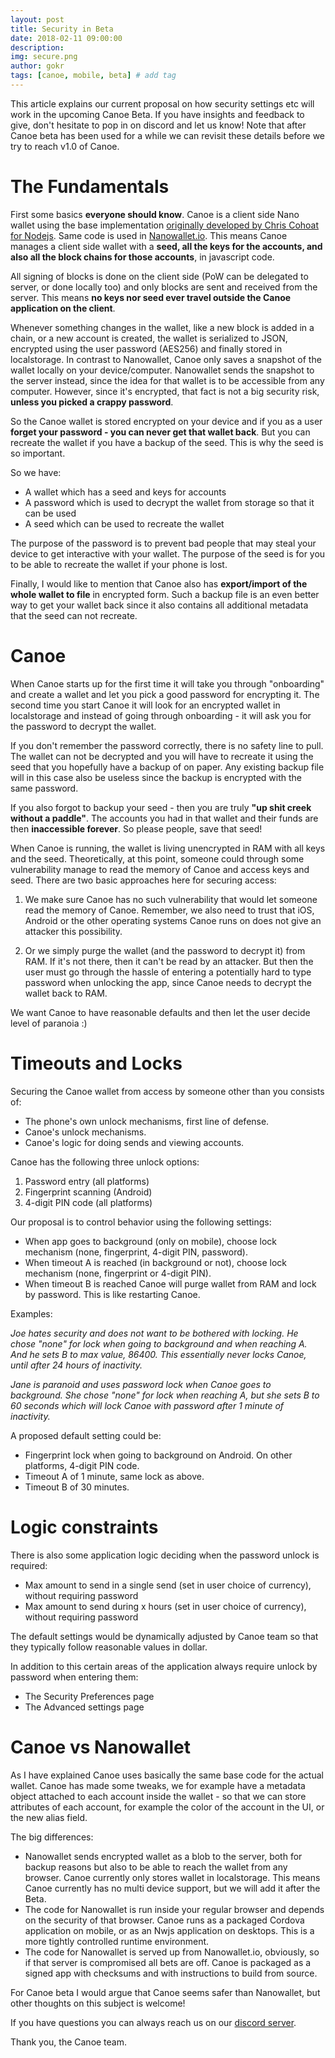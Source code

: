 ```yaml
---
layout: post
title: Security in Beta
date: 2018-02-11 09:00:00
description: 
img: secure.png  
author: gokr
tags: [canoe, mobile, beta] # add tag
---
```


This article explains our current proposal on how security settings etc will work in the upcoming Canoe Beta. If you have insights and feedback to give, don't hesitate to pop in on discord and let us know! Note that after Canoe beta has been used for a while we can revisit these details before we try to reach v1.0 of Canoe.

<!--more-->

# The Fundamentals

First some basics **everyone should know**. Canoe is a client side Nano wallet using the base implementation [originally developed by Chris Cohoat for Nodejs](https://github.com/chriscohoat/rai-wallet). Same code is used in [Nanowallet.io](https://nanowallet.io). This means Canoe manages a client side wallet with a **seed, all the keys for the accounts, and also all the block chains for those accounts**, in javascript code.

All signing of blocks is done on the client side (PoW can be delegated to server, or done locally too) and only blocks are sent and received from the server. This means **no keys nor seed ever travel outside the Canoe application on the client**.

Whenever something changes in the wallet, like a new block is added in a chain, or a new account is created, the wallet is serialized to JSON, encrypted using the user password (AES256) and finally stored in localstorage. In contrast to Nanowallet, Canoe only saves a snapshot of the wallet locally on your device/computer. Nanowallet sends the snapshot to the server instead, since the idea for that wallet is to be accessible from any computer. However, since it's encrypted, that fact is not a big security risk, **unless you picked a crappy password**.

So the Canoe wallet is stored encrypted on your device and if you as a user **forget your password - you can never get that wallet back**. But you can recreate the wallet if you have a backup of the seed. This is why the seed is so important.

So we have:

* A wallet which has a seed and keys for accounts
* A password which is used to decrypt the wallet from storage so that it can be used
* A seed which can be used to recreate the wallet

The purpose of the password is to prevent bad people that may steal your device to get interactive with your wallet. The purpose of the seed is for you to be able to recreate the wallet if your phone is lost.

Finally, I would like to mention that Canoe also has **export/import of the whole wallet to file** in encrypted form. Such a backup file is an even better way to get your wallet back since it also contains all additional metadata that the seed can not recreate.

# Canoe
When Canoe starts up for the first time it will take you through "onboarding" and create a wallet and let you pick a good password for encrypting it. The second time you start Canoe it will look for an encrypted wallet in localstorage and instead of going through onboarding - it will ask you for the password to decrypt the wallet.

If you don't remember the password correctly, there is no safety line to pull. The wallet can not be decrypted and you will have to recreate it using the seed that you hopefully have a backup of on paper. Any existing backup file will in this case also be useless since the backup is encrypted with the same password.

If you also forgot to backup your seed - then you are truly **"up shit creek without a paddle"**. The accounts you had in that wallet and their funds are then **inaccessible forever**. So please people, save that seed!

When Canoe is running, the wallet is living unencrypted in RAM with all keys and the seed. Theoretically, at this point, someone could through some vulnerability manage to read the memory of Canoe and access keys and seed. There are two basic approaches here for securing access:

1. We make sure Canoe has no such vulnerability that would let someone read the memory of Canoe. Remember, we also need to trust that iOS, Android or the other operating systems Canoe runs on does not give an attacker this possibility.

2. Or we simply purge the wallet (and the password to decrypt it) from RAM. If it's not there, then it can't be read by an attacker. But then the user must go through the hassle of entering a potentially hard to type password when unlocking the app, since Canoe needs to decrypt the wallet back to RAM.

We want Canoe to have reasonable defaults and then let the user decide level of paranoia :)

# Timeouts and Locks
Securing the Canoe wallet from access by someone other than you consists of:

* The phone's own unlock mechanisms, first line of defense.
* Canoe's unlock mechanisms.
* Canoe's logic for doing sends and viewing accounts.

Canoe has the following three unlock options:

1. Password entry (all platforms)
2. Fingerprint scanning (Android)
3. 4-digit PIN code (all platforms)

Our proposal is to control behavior using the following settings:

* When app goes to background (only on mobile), choose lock mechanism (none, fingerprint, 4-digit PIN, password).
* When timeout A is reached (in background or not), choose lock mechanism (none, fingerprint or 4-digit PIN).
* When timeout B is reached Canoe will purge wallet from RAM and lock by password. This is like restarting Canoe.

Examples:

_Joe hates security and does not want to be bothered with locking. He chose "none" for lock when going to background and when reaching A. And he sets B to max value, 86400. This essentially never locks Canoe, until after 24 hours of inactivity._

_Jane is paranoid and uses password lock when Canoe goes to background. She chose "none" for lock when reaching A, but she sets B to 60 seconds which will lock Canoe with password after 1 minute of inactivity._

A proposed default setting could be:

* Fingerprint lock when going to background on Android. On other platforms, 4-digit PIN code.
* Timeout A of 1 minute, same lock as above.
* Timeout B of 30 minutes.

# Logic constraints

There is also some application logic deciding when the password unlock is required:

* Max amount to send in a single send (set in user choice of currency), without requiring password
* Max amount to send during x hours (set in user choice of currency), without requiring password

The default settings would be dynamically adjusted by Canoe team so that they typically follow reasonable values in dollar.

In addition to this certain areas of the application always require unlock by password when entering them:

* The Security Preferences page
* The Advanced settings page

# Canoe vs Nanowallet
As I have explained Canoe uses basically the same base code for the actual wallet. Canoe has made some tweaks, we for example have a metadata object attached to each account inside the wallet - so that we can store attributes of each account, for example the color of the account in the UI, or the new alias field.

The big differences:

* Nanowallet sends encrypted wallet as a blob to the server, both for backup reasons but also to be able to reach the wallet from any browser. Canoe currently only stores wallet in localstorage. This means Canoe currently has no multi device support, but we will add it after the Beta.
* The code for Nanowallet is run inside your regular browser and depends on the security of that browser. Canoe runs as a packaged Cordova application on mobile, or as an Nwjs application on desktops. This is a more tightly controlled runtime environment.
* The code for Nanowallet is served up from Nanowallet.io, obviously, so if that server is compromised all bets are off. Canoe is packaged as a signed app with checksums and with instructions to build from source.

For Canoe beta I would argue that Canoe seems safer than Nanowallet, but other thoughts on this subject is welcome!

If you have questions you can always reach us on our [discord server](https://discord.gg/ecVcJM3).

Thank you, the Canoe team.